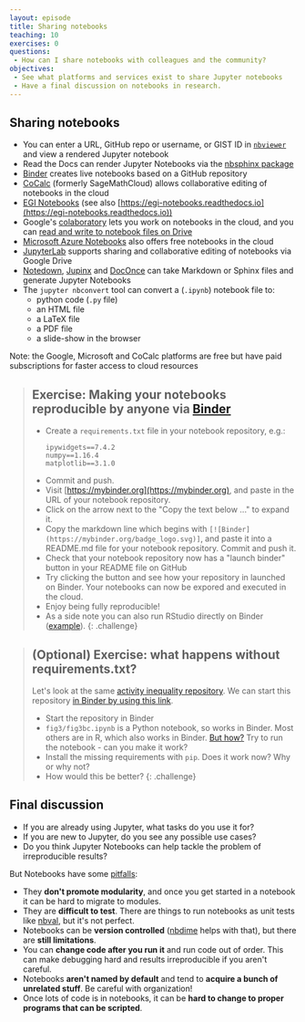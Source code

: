 ```yaml
---
layout: episode
title: Sharing notebooks
teaching: 10
exercises: 0
questions:
 - How can I share notebooks with colleagues and the community?
objectives:
 - See what platforms and services exist to share Jupyter notebooks
 - Have a final discussion on notebooks in research.
---
```


## Sharing notebooks

- You can enter a URL, GitHub repo or username, or GIST ID in [`nbviewer`](https://nbviewer.jupyter.org/) and view a rendered Jupyter notebook
- Read the Docs can render Jupyter Notebooks via the [nbsphinx package](https://nbsphinx.readthedocs.io/)
- [Binder](https://mybinder.org/) creates live notebooks based on a GitHub repository
- [CoCalc](https://cocalc.com/) (formerly SageMathCloud) allows collaborative editing of notebooks in the cloud
- [EGI Notebooks](https://notebooks.egi.eu) (see also [https://egi-notebooks.readthedocs.io](https://egi-notebooks.readthedocs.io))
- Google's [colaboratory](https://colab.research.google.com/) lets you work on notebooks in the cloud, and you can [read and write to notebook files on Drive](https://colab.research.google.com/notebooks/io.ipynb)
- [Microsoft Azure Notebooks](https://notebooks.azure.com/) also offers free notebooks in the cloud
- [JupyterLab](https://github.com/jupyterlab/jupyterlab) supports sharing and collaborative editing of notebooks via Google Drive
- [Notedown](https://github.com/aaren/notedown), [Jupinx](https://github.com/QuantEcon/sphinxcontrib-jupyter) and [DocOnce](https://github.com/hplgit/doconce) can take Markdown or Sphinx files and generate Jupyter Notebooks
- The `jupyter nbconvert` tool can convert a (`.ipynb`) notebook file to:
    - python code (`.py` file)
    - an HTML file
    - a LaTeX file
    - a PDF file
    - a slide-show in the browser

Note: the Google, Microsoft and CoCalc platforms are free but have paid subscriptions for faster access to cloud resources

> ## Exercise: Making your notebooks reproducible by anyone via [Binder](https://mybinder.org)
>
> - Create a `requirements.txt` file in your notebook repository, e.g.:
>   ```
>   ipywidgets==7.4.2
>   numpy==1.16.4
>   matplotlib==3.1.0
>   ```
> - Commit and push.
> - Visit [https://mybinder.org](https://mybinder.org), and paste in
>   the URL of your notebook repository.
> - Click on the arrow next to the "Copy the text below ..." to expand it.
> - Copy the markdown line which begins with `[![Binder](https://mybinder.org/badge_logo.svg)]`, and paste it into a README.md file for your
>   notebook repository. Commit and push it.
> - Check that your notebook repository now has a "launch binder"
>   button in your README file on GitHub
> - Try clicking the button and see how your repository in launched
>   on Binder. Your notebooks can now be expored and executed in the cloud.
> - Enjoy being fully reproducible!
> - As a side note you can also run RStudio directly on Binder ([example](https://github.com/bast/rstudio-on-binder)).
{: .challenge}


> ## (Optional) Exercise: what happens without requirements.txt?
>
> Let's look at the same [activity inequality
> repository](https://github.com/timalthoff/activityinequality).  We
> can start this repository [in Binder by using this
> link](https://mybinder.org/v2/gh/timalthoff/activityinequality/master).
>
> - Start the repository in Binder
> - `fig3/fig3bc.ipynb` is a Python notebook, so works in Binder.
>   Most others are in R, which also works in Binder.  [But
>   how?](https://mybinder.readthedocs.io/en/latest/howto/languages.html)
>   Try to run the notebook - can you make it work?
> - Install the missing requirements with `pip`.  Does it work now?
>   Why or why not?
> - How would this be better?
{: .challenge}


## Final discussion

- If you are already using Jupyter, what tasks do you use it for?
- If you are new to Jupyter, do you see any possible use cases?
- Do you think Jupyter Notebooks can help tackle the problem of irreproducible results?


But Notebooks have some [pitfalls](https://scicomp.aalto.fi/scicomp/jupyter-pitfalls.html):

- They **don't promote modularity**, and once you get started in a
  notebook it can be hard to migrate to modules.
- They are **difficult to test**.  There are things to run notebooks as
  unit tests like [nbval](https://nbval.readthedocs.io/), but it's not
  perfect.
- Notebooks can be **version controlled**
  ([nbdime](https://nbdime.readthedocs.io/) helps with that), but
  there are **still limitations**.
- You can **change code after you run it** and run code out of order.
  This can make debugging hard and results irreproducible if you
  aren't careful.
- Notebooks **aren't named by default** and tend to **acquire a bunch of
  unrelated stuff**.  Be careful with organization!
- Once lots of code is in notebooks, it can be **hard to change to
  proper programs that can be scripted**.
